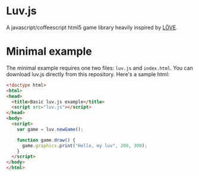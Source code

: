 Luv.js
======
A javascript/coffeescript html5 game library heavily inspired by [LÖVE](http://love2d.org).

Minimal example
===============

The minimal example requires one two files: `luv.js` and `index.html`. You can download luv.js directly from this repository. Here's a sample html:

``` html
<!doctype html>
<html>
<head>
  <title>Basic luv.js example</title>
  <script src="luv.js"></script>
</head>
<body>
  <script>
    var game = luv.newGame();

    function game.draw() {
      game.graphics.print("Hello, my luv", 200, 300);
    }
  </script>
</body>
</html>
```
